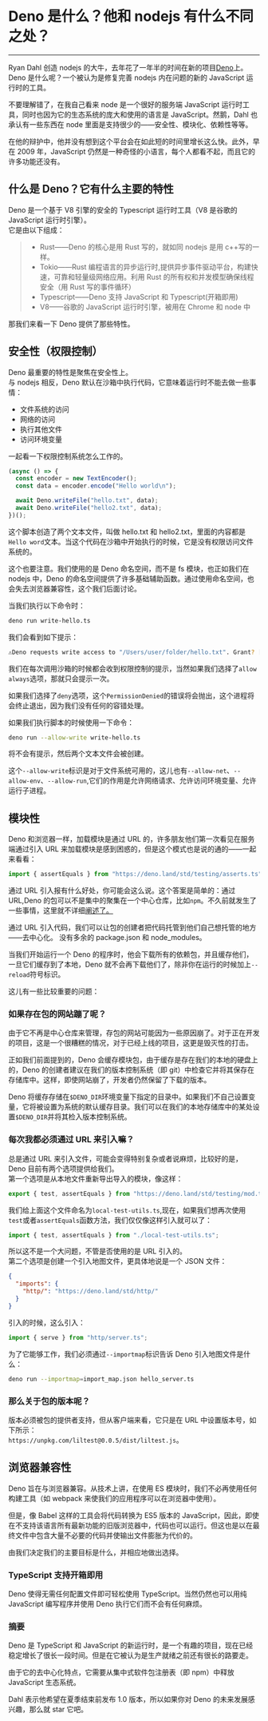 # Deno 是什么？他和 nodejs 有什么不同之处？

---

Ryan Dahl 创造 nodejs 的大牛，去年花了一年半的时间在新的项目[Deno](https://deno.land/)上。Deno 是什么呢？一个被认为是修复完善 nodejs 内在问题的新的 JavaScript 运行时的工具。

不要理解错了，在我自己看来 node 是一个很好的服务端 JavaScript 运行时工具，同时也因为它的生态系统的庞大和使用的语言是 JavaScript。然鹅，Dahl 也承认有一些东西在 node 里面是支持很少的——安全性、模块化、依赖性等等。

在他的辩护中，他并没有想到这个平台会在如此短的时间里增长这么快。此外，早在 2009 年，JavaScript 仍然是一种奇怪的小语言，每个人都看不起，而且它的许多功能还没有。

## 什么是 Deno？它有什么主要的特性

Deno 是一个基于 V8 引擎的安全的 Typescript 运行时工具（V8 是谷歌的 JavaScript 运行时引擎）。  
它是由以下组成：

> - Rust——Deno 的核心是用 Rust 写的，就如同 nodejs 是用 c++写的一样。
> - Tokio——Rust 编程语言的异步运行时,提供异步事件驱动平台，构建快速，可靠和轻量级网络应用。利用 Rust 的所有权和并发模型确保线程安全（用 Rust 写的事件循环）
> - Typescript——Deno 支持 JavaScript 和 Typescript(开箱即用)
> - V8——谷歌的 JavaScript 运行时引擎，被用在 Chrome 和 node 中

那我们来看一下 Deno 提供了那些特性。

## 安全性（权限控制）

Deno 最重要的特性是聚焦在安全性上。  
与 nodejs 相反，Deno 默认在沙箱中执行代码，它意味着运行时不能去做一些事情：

- 文件系统的访问
- 网络的访问
- 执行其他文件
- 访问环境变量

一起看一下权限控制系统怎么工作的。

```javascript
(async () => {
  const encoder = new TextEncoder();
  const data = encoder.encode("Hello world\n");

  await Deno.writeFile("hello.txt", data);
  await Deno.writeFile("hello2.txt", data);
})();
```

这个脚本创造了两个文本文件，叫做 hello.txt 和 hello2.txt，里面的内容都是`Hello word`文本。当这个代码在沙箱中开始执行的时候，它是没有权限访问文件系统的。

这个也要注意。我们使用的是 Deno 命名空间，而不是 fs 模块，也正如我们在 nodejs 中，Deno 的命名空间提供了许多基础辅助函数。通过使用命名空间，也会失去浏览器兼容性，这个我们后面讨论。

当我们执行以下命令时：

```bash
deno run write-hello.ts
```

我们会看到如下提示：

```bash
⚠️Deno requests write access to "/Users/user/folder/hello.txt". Grant? [a/y/n/d (a = allow always, y = allow once, n = deny once, d = deny always)]
```

我们在每次调用沙箱的时候都会收到权限控制的提示，当然如果我们选择了`allow always`选项，那就只会提示一次。

如果我们选择了`deny`选项，这个`PermissionDenied`的错误将会抛出，这个进程将会终止退出，因为我们没有任何的容错处理。

如果我们执行脚本的时候使用一下命令：

```bash
deno run --allow-write write-hello.ts
```

将不会有提示，然后两个文本文件会被创建。

这个`--allow-write`标识是对于文件系统可用的，这儿也有`--allow-net`、`--allow-env`、`--allow-run`,它们的作用是允许网络请求、允许访问环境变量、允许运行子进程。

## 模块性

Deno 和浏览器一样，加载模块是通过 URL 的，许多朋友他们第一次看见在服务端通过引入 URL 来加载模块是感到困惑的，但是这个模式也是说的通的——一起来看看：

```typescript
import { assertEquals } from "https://deno.land/std/testing/asserts.ts";
```

通过 URL 引入报有什么好处，你可能会这么说。这个答案是简单的：通过 URL,Deno 的包可以不是集中的聚集在一个中心仓库，比如`npm`。不久前就发生了一些事情，这里就不详细[阐述了。](https://www.youtube.com/watch?v=MO8hZlgK5zc)

通过 URL 引入代码，我们可以让包的创建者把代码托管到他们自己想托管的地方——去中心化。
没有多余的 package.json 和 node_modules。

当我们开始运行一个 Deno 的程序时，他会下载所有的依赖包，并且缓存他们，一旦它们缓存到了本地，Deno 就不会再下载他们了，除非你在运行的时候加上`--reload`符号标识。

这儿有一些比较重要的问题：

### 如果存在包的网站蹦了呢？

由于它不再是中心仓库来管理，存包的网站可能因为一些原因崩了。对于正在开发的项目，这是一个很糟糕的情况，对于已经上线的项目，这更是毁灭性的打击。

正如我们前面提到的，Deno 会缓存模块包，由于缓存是存在我们的本地的硬盘上的，Deno 的创建者建议在我们的版本控制系统（即 git）中检查它并将其保存在存储库中。这样，即使网站崩了，开发者仍然保留了下载的版本。

Deno 将缓存存储在`$DENO_DIR`环境变量下指定的目录中。如果我们不自己设置变量，它将被设置为系统的默认缓存目录。我们可以在我们的本地存储库中的某处设置`$DENO_DIR`并将其检入版本控制系统。

### 每次我都必须通过 URL 来引入嘛？

总是通过 URL 来引入文件，可能会变得特别复杂或者说麻烦，比较好的是，Deno 目前有两个选项提供给我们。  
第一个选项是从本地文件重新导出导入的模块，像这样：

```typescript
export { test, assertEquals } from "https://deno.land/std/testing/mod.ts";
```

我们给上面这个文件命名为`local-test-utils.ts`,现在，如果我们想再次使用`test`或者`assertEquals`函数方法，我们仅仅像这样引入就可以了：

```typescript
import { test, assertEquals } from "./local-test-utils.ts";
```

所以这不是一个大问题，不管是否使用的是 URL 引入的。  
第二个选项是创建一个引入地图文件，更具体地说是一个 JSON 文件：

```json
{
  "imports": {
    "http/": "https://deno.land/std/http/"
  }
}
```

引入的时候，这么引入：

```typescript
import { serve } from "http/server.ts";
```

为了它能够工作，我们必须通过`--importmap`标识告诉 Deno 引入地图文件是什么：

```bash
deno run --importmap=import_map.json hello_server.ts
```

### 那么关于包的版本呢？

版本必须被包的提供者支持，但从客户端来看，它只是在 URL 中设置版本号，如下所示：  
`https://unpkg.com/liltest@0.0.5/dist/liltest.js`。

## 浏览器兼容性

Deno 旨在与浏览器兼容。从技术上讲，在使用 ES 模块时，我们不必再使用任何构建工具（如 webpack 来使我们的应用程序可以在浏览器中使用）。

但是，像 Babel 这样的工具会将代码转换为 ES5 版本的 JavaScript，因此，即使在不支持该语言所有最新功能的旧版浏览器中，代码也可以运行。但这也是以在最终文件中包含大量不必要的代码并使输出文件膨胀为代价的。

由我们决定我们的主要目标是什么，并相应地做出选择。

### TypeScript 支持开箱即用

Deno 使得无需任何配置文件即可轻松使用 TypeScript。当然仍然也可以用纯 JavaScript 编写程序并使用 Deno 执行它们而不会有任何麻烦。

### 摘要

Deno 是 TypeScript 和 JavaScript 的新运行时，是一个有趣的项目，现在已经稳定增长了很长一段时间。但是在它被认为是生产就绪之前还有很长的路要走。

由于它的去中心化特点，它需要从集中式软件包注册表（即 npm）中释放 JavaScript 生态系统。

Dahl 表示他希望在夏季结束前发布 1.0 版本，所以如果你对 Deno 的未来发展感兴趣，那么就 star 它吧。

